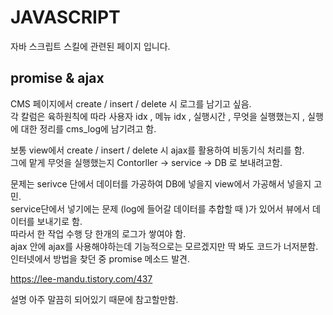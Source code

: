 # JAVASCRIPT
자바 스크립트 스킬에 관련된 페이지 입니다.

## promise & ajax

CMS 페이지에서 create / insert / delete 시 로그를 남기고 싶음.<br>
각 칼럼은 육하원칙에 따라 사용자 idx , 메뉴 idx , 실행시간 , 무엇을 실행했는지 , 실행에 대한 정리를 cms_log에 남기려고 함.<br>

보통 view에서 create / insert / delete 시 ajax를 활용하여 비동기식 처리를 함. <br>
그에 맡게 무엇을 실행했는지 Contorller -> service -> DB 로 보내려고함.<br>

문제는 serivce 단에서 데이터를 가공하여 DB에 넣을지 view에서 가공해서 넣을지 고민.<br>
service단에서 넣기에는 문제 (log에 들어갈 데이터를 추합할 때 )가 있어서 뷰에서 데이터를 보내기로 함.<br>
따라서 한 작업 수행 당 한개의 로그가 쌓여야 함.<br>
ajax 안에 ajax를 사용해야하는데 기능적으로는 모르겠지만 딱 봐도 코드가 너저분함.<br>
인터넷에서 방법을 찾던 중 promise 메소드 발견.<br>

https://lee-mandu.tistory.com/437<br>

설명 아주 말끔히 되어있기 때문에 참고할만함.<br>
